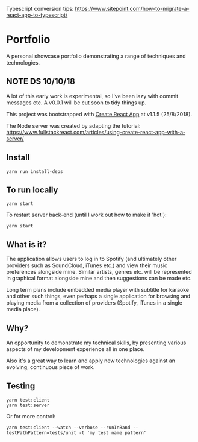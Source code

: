 Typescript conversion tips:
https://www.sitepoint.com/how-to-migrate-a-react-app-to-typescript/

# Portfolio

A personal showcase portfolio demonstrating a range of techniques and technologies.

## NOTE DS 10/10/18

A lot of this early work is experimental, so I've been lazy with commit messages etc. A v0.0.1 will be cut soon to tidy things up.

This project was bootstrapped with [Create React App](https://github.com/facebookincubator/create-react-app) at v1.1.5 (25/8/2018).

The Node server was created by adapting the tutorial:
https://www.fullstackreact.com/articles/using-create-react-app-with-a-server/

## Install
```
yarn run install-deps
```

## To run locally

```
yarn start
```

To restart server back-end (until I work out how to make it 'hot'):

```
yarn start
```

## What is it?
The application allows users to log in to Spotify (and ultimately other providers such as SoundCloud, iTunes etc.) and view their music preferences alongside mine. Similar artists, genres etc. will be represented in graphical format alongside mine and then suggestions can be made etc.

Long term plans include embedded media player with subtitle for karaoke and other such things, even perhaps a single application for browsing and playing media from a collection of providers (Spotify, iTunes in a single media place).

## Why?
An opportunity to demonstrate my technical skills, by presenting various aspects of my development experience all in one place.

Also it's a great way to learn and apply new technologies against an evolving, continuous piece of work.

## Testing

```
yarn test:client
yarn test:server
```

Or for more control:

`yarn test:client --watch --verbose --runInBand --testPathPattern=tests/unit -t 'my test name pattern'`
